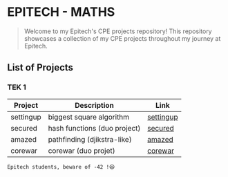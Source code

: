 # EPITECH - MATHS

> Welcome to my Epitech's CPE projects repository!
> This repository showcases a collection of my CPE projects throughout my journey at Epitech.


## List of Projects

### TEK 1

| Project | Description | Link |
| ------- | ----------- | ---- |
| settingup | biggest square algorithm | [settingup](https://github.com/Leorevoir/Epitech-projects/tree/main/Tek1/CPE/settingup) |
| secured | hash functions (duo project)| [secured](https://github.com/Leorevoir/Epitech-projects/tree/main/Tek1/CPE/secured) |
| amazed | pathfinding (djikstra-like) | [amazed](https://github.com/Leorevoir/Epitech-projects/tree/main/Tek1/CPE/amazed) |
| corewar | corewar (duo projet)| [corewar](https://github.com/Leorevoir/Epitech-projects/tree/main/Tek1/CPE/corewar) |

`Epitech students, beware of -42 !😆`
